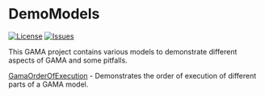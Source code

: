 # DemoModels

[![License][license-badge]][license-url]
[![Issues][issues-badge]][issues-url]

[issues-badge]: https://img.shields.io/github/issues/ZGIS/spatial-simulation.svg?style=flat-square
[issues-url]: https://github.com/ZGIS/spatial-simulation/issues

[license-badge]: https://img.shields.io/badge/License-Apache%202-blue.svg?style=flat-square
[license-url]: LICENSE


This GAMA project contains various models to demonstrate different aspects of GAMA and some pitfalls.

[GamaOrderOfExecution](models/GamaOrderOfExecution.gaml) - Demonstrates the order of execution of different parts of a GAMA model.